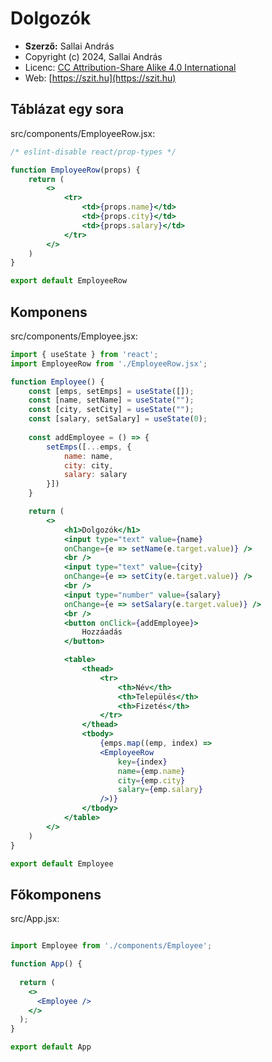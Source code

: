 # Dolgozók

* **Szerző:** Sallai András
* Copyright (c) 2024, Sallai András
* Licenc: [CC Attribution-Share Alike 4.0 International](https://creativecommons.org/licenses/by-sa/4.0/)
* Web: [https://szit.hu](https://szit.hu)

## Táblázat egy sora

src/components/EmployeeRow.jsx:

```jsx
/* eslint-disable react/prop-types */

function EmployeeRow(props) {
    return (
        <>
            <tr>
                <td>{props.name}</td>
                <td>{props.city}</td>
                <td>{props.salary}</td>
            </tr>
        </>        
    )
}

export default EmployeeRow
```

## Komponens

src/components/Employee.jsx:

```jsx
import { useState } from 'react';
import EmployeeRow from './EmployeeRow.jsx';

function Employee() {
    const [emps, setEmps] = useState([]);
    const [name, setName] = useState("");
    const [city, setCity] = useState("");
    const [salary, setSalary] = useState(0);
    
    const addEmployee = () => {
        setEmps([...emps, {
            name: name,
            city: city,
            salary: salary
        }])
    }

    return (
        <>
            <h1>Dolgozók</h1>
            <input type="text" value={name} 
            onChange={e => setName(e.target.value)} />
            <br />
            <input type="text" value={city} 
            onChange={e => setCity(e.target.value)} />
            <br />
            <input type="number" value={salary} 
            onChange={e => setSalary(e.target.value)} />
            <br />
            <button onClick={addEmployee}>
                Hozzáadás
            </button>

            <table>
                <thead>
                    <tr>
                        <th>Név</th>
                        <th>Település</th>
                        <th>Fizetés</th>
                    </tr>
                </thead>
                <tbody>
                    {emps.map((emp, index) => 
                    <EmployeeRow 
                        key={index} 
                        name={emp.name} 
                        city={emp.city} 
                        salary={emp.salary} 
                    />)}
                </tbody>
            </table> 
        </>
    )
}

export default Employee
```

## Főkomponens

src/App.jsx:

```jsx

import Employee from './components/Employee';

function App() {
  
  return (
    <>
      <Employee />
    </>
  );
}

export default App

```
